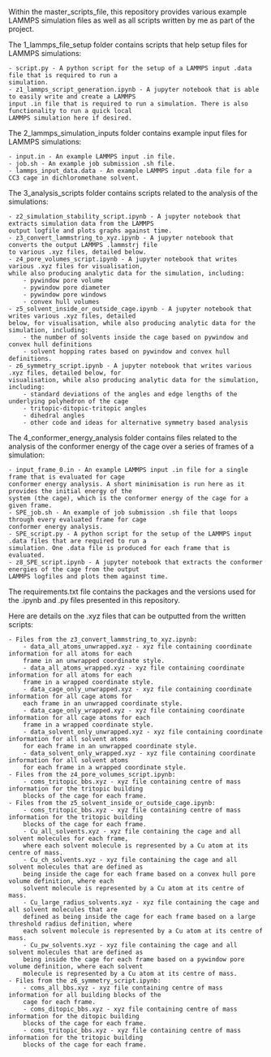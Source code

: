 Within the master_scripts_file, this repository provides various example LAMMPS simulation files as well as all scripts written by me as part of the project.


The 1_lammps_file_setup folder contains scripts that help setup files for LAMMPS simulations:

    - script.py - A python script for the setup of a LAMMPS input .data file that is required to run a 
    simulation.
    - z1_lammps_script_generation.ipynb - A jupyter notebook that is able to easily write and create a LAMMPS
    input .in file that is required to run a simulation. There is also functionality to run a quick local 
    LAMMPS simulation here if desired.


The 2_lammps_simulation_inputs folder contains example input files for LAMMPS simulations:

    - input.in - An example LAMMPS input .in file.
    - job.sh - An example job submission .sh file.
    - lammps_input_data.data - An example LAMMPS input .data file for a CC3 cage in dichloromethane solvent.


The 3_analysis_scripts folder contains scripts related to the analysis of the simulations:

    - z2_simulation_stability_script.ipynb - A jupyter notebook that extracts simulation data from the LAMMPS
    output logfile and plots graphs against time.
    - z3_convert_lammstring_to_xyz.ipynb - A jupyter notebook that converts the output LAMMPS .lammstrj file
    to various .xyz files, detailed below.
    - z4_pore_volumes_script.ipynb - A jupyter notebook that writes various .xyz files for visualisation, 
    while also producing analytic data for the simulation, including: 
        - pywindow pore volume
        - pywindow pore diameter
        - pywindow pore windows
        - convex hull volumes
    - z5_solvent_inside_or_outside_cage.ipynb - A jupyter notebook that writes various .xyz files, detailed 
    below, for visualisation, while also producing analytic data for the simulation, including:
        - the number of solvents inside the cage based on pywindow and convex hull definitions
        - solvent hopping rates based on pywindow and convex hull definitions.
    - z6_symmetry_script.ipynb - A jupyter notebook that writes various .xyz files, detailed below, for 
    visualisation, while also producing analytic data for the simulation, including:
        - standard deviations of the angles and edge lengths of the underlying polyhedron of the cage
        - tritopic-ditopic-tritopic angles
        - dihedral angles
        - other code and ideas for alternative symmetry based analysis
    

The 4_conformer_energy_analysis folder contains files related to the analysis of the conformer energy of the 
cage over a series of frames of a simulation:

    - input_frame_0.in - An example LAMMPS input .in file for a single frame that is evaluated for cage 
    conformer energy analysis. A short minimisation is run here as it provides the initial energy of the 
    system (the cage), which is the conformer energy of the cage for a given frame.
    - SPE_job.sh - An example of job submission .sh file that loops through every evaluated frame for cage 
    conformer energy analysis.
    - SPE_script.py - A python script for the setup of the LAMMPS input .data files that are required to run a 
    simulation. One .data file is produced for each frame that is evaluated.
    - z8_SPE_script.ipynb - A jupyter notebook that extracts the conformer energies of the cage from the output
    LAMMPS logfiles and plots them against time.


The requirements.txt file contains the packages and the versions used for the .ipynb and .py files presented 
in this repository.


Here are details on the .xyz files that can be outputted from the written scripts:

    - Files from the z3_convert_lammstring_to_xyz.ipynb:
        - data_all_atoms_unwrapped.xyz - xyz file containing coordinate information for all atoms for each 
        frame in an unwrapped coordinate style.
        - data_all_atoms_wrapped.xyz - xyz file containing coordinate information for all atoms for each 
        frame in a wrapped coordinate style.
        - data_cage_only_unwrapped.xyz - xyz file containing coordinate information for all cage atoms for 
        each frame in an unwrapped coordinate style.
        - data_cage_only_wrapped.xyz - xyz file containing coordinate information for all cage atoms for each 
        frame in a wrapped coordinate style.
        - data_solvent_only_unwrapped.xyz - xyz file containing coordinate information for all solvent atoms 
        for each frame in an unwrapped coordinate style.
        - data_solvent_only_wrapped.xyz - xyz file containing coordinate information for all solvent atoms 
        for each frame in a wrapped coordinate style.
    - Files from the z4_pore_volumes_script.ipynb:
        - coms_tritopic_bbs.xyz - xyz file containing centre of mass information for the tritopic building 
        blocks of the cage for each frame.
    - Files from the z5_solvent_inside_or_outside_cage.ipynb:
        - coms_tritopic_bbs.xyz - xyz file containing centre of mass information for the tritopic building 
        blocks of the cage for each frame.
        - Cu_all_solvents.xyz - xyz file containing the cage and all solvent molecules for each frame, 
        where each solvent molecule is represented by a Cu atom at its centre of mass.
        - Cu_ch_solvents.xyz - xyz file containing the cage and all solvent molecules that are defined as 
        being inside the cage for each frame based on a convex hull pore volume definition, where each 
        solvent molecule is represented by a Cu atom at its centre of mass.
        - Cu_large_radius_solvents.xyz - xyz file containing the cage and all solvent molecules that are 
        defined as being inside the cage for each frame based on a large threshold radius definition, where 
        each solvent molecule is represented by a Cu atom at its centre of mass.
        - Cu_pw_solvents.xyz - xyz file containing the cage and all solvent molecules that are defined as 
        being inside the cage for each frame based on a pywindow pore volume definition, where each solvent 
        molecule is represented by a Cu atom at its centre of mass.
    - Files from the z6_symmetry_script.ipynb:
        - coms_all_bbs.xyz - xyz file containing centre of mass information for all building blocks of the 
        cage for each frame.
        - coms_ditopic_bbs.xyz - xyz file containing centre of mass information for the ditopic building 
        blocks of the cage for each frame.
        - coms_tritopic_bbs.xyz - xyz file containing centre of mass information for the tritopic building 
        blocks of the cage for each frame.

